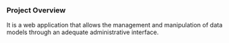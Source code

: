 ### Project Overview

It is a web application that allows the management and manipulation of data models through an adequate administrative interface.
